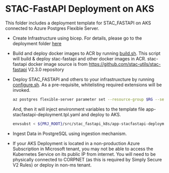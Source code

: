 # STAC-FastAPI Deployment on AKS

This folder includes a deployment template for STAC_FASTAPI on AKS connected to Azure Postgres Flexible Server.

- Create Infrastructure using bicep. For details, please go to the deployment folder [here](/deploy/README.md)

- Build and deploy docker images to ACR by running [build.sh](/deploy/scripts/build.sh). This script will build & deploy stac-fastapi and other docker images in ACR. stac-fastapi docker image source is from <https://github.com/stac-utils/stac-fastapi> V2.3.0 repository

- Deploy STAC_FASTAPI and others to your infrastruxcture by running [configure.sh](/deploy/scripts/configure.sh). As a pre-requisite, whitelisting required extensions will be invoked.

    ```bash
    az postgres flexible-server parameter set --resource-group $RG --server-name $PGNAME --subscription $SUBSCRIPTION --name azure.extensions --value POSTGIS,BTREE_GIST
    ```

    And, then it will inject environment variables to the template file app-stacfastapi-deployment.tpl.yaml and deploy to AKS.

    ```bash
    envsubst < ${PRJ_ROOT}/src/stac_fastapi_k8s/app-stacfastapi-deployment.tpl.yaml | kubectl -n $AKS_NAMESPACE apply -f -
    ```

- Ingest Data in PostgreSQL using ingestion mechanism.

- If your AKS Deployment is located in a non-production Azure Subscription in Microsoft tenant, you may not be able to access the Kubernetes Service on its public IP from internet. You will need to be physically connected to CORPNET (as this is required by Simply Secure V2 Rules) or deploy in non-ms tenant.

